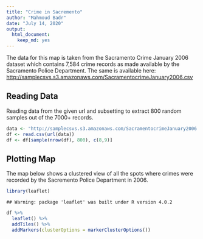 ```yaml
---
title: "Crime in Sacremento"
author: "Mahmoud Badr"
date: "July 14, 2020"
output: 
  html_document: 
    keep_md: yes
---
```


The data for this map is taken from the Sacramento Crime January 2006 dataset which contains 7,584 crime records as made available by the Sacramento Police Department. The same is available here: http://samplecsvs.s3.amazonaws.com/SacramentocrimeJanuary2006.csv 

## Reading Data

Reading data from the given url and subsetting to extract 800 random samples out of the 7000+ records.  


```r
data <- "http://samplecsvs.s3.amazonaws.com/SacramentocrimeJanuary2006.csv"
df <- read.csv(url(data))
df <- df[sample(nrow(df), 800), c(8,9)]
```
 

## Plotting Map

The map below shows a clustered view of all the spots where crimes were recorded by the Sacremento Police Department in 2006. 


```r
library(leaflet)
```

```
## Warning: package 'leaflet' was built under R version 4.0.2
```

```r
df %>%
  leaflet() %>%
  addTiles() %>%
  addMarkers(clusterOptions = markerClusterOptions())
```

<!--html_preserve--><div id="htmlwidget-4c8b434ae4e35e8b6165" style="width:672px;height:480px;" class="leaflet html-widget"></div>
<script type="application/json" data-for="htmlwidget-4c8b434ae4e35e8b6165">{"x":{"options":{"crs":{"crsClass":"L.CRS.EPSG3857","code":null,"proj4def":null,"projectedBounds":null,"options":{}}},"calls":[{"method":"addTiles","args":["//{s}.tile.openstreetmap.org/{z}/{x}/{y}.png",null,null,{"minZoom":0,"maxZoom":18,"tileSize":256,"subdomains":"abc","errorTileUrl":"","tms":false,"noWrap":false,"zoomOffset":0,"zoomReverse":false,"opacity":1,"zIndex":1,"detectRetina":false,"attribution":"&copy; <a href=\"http://openstreetmap.org\">OpenStreetMap<\/a> contributors, <a href=\"http://creativecommons.org/licenses/by-sa/2.0/\">CC-BY-SA<\/a>"}]},{"method":"addMarkers","args":[[38.62741952,38.64399332,38.50941846,38.64187217,38.61141174,38.54215599,38.50290045,38.5766684,38.58010158,38.46528532,38.45400615,38.47566977,38.48916359,38.58057479,38.58245172,38.61058078,38.53515164,38.49869042,38.56953204,38.6270814,38.45483499,38.55218963,38.59839361,38.55735796,38.52982848,38.58472227,38.48160193,38.53015137,38.51235896,38.5422061,38.58464151,38.48119903,38.53580637,38.53197902,38.56746233,38.6194402,38.48146892,38.55463655,38.51828144,38.52567,38.61302483,38.62085306,38.62404517,38.4831539,38.53881527,38.63409297,38.5576326,38.53085892,38.55269382,38.56211513,38.45899451,38.54675579,38.48682651,38.47425283,38.58370044,38.50298477,38.49035188,38.48151147,38.58052209,38.52943634,38.48401564,38.54818818,38.47425283,38.52716098,38.5740577,38.52731583,38.546706,38.62504428,38.57100991,38.53881527,38.48435676,38.54918489,38.58314743,38.59800846,38.58138778,38.48934244,38.56270817,38.60468382,38.61642852,38.52532078,38.51727419,38.64495332,38.46308183,38.57602331,38.58138835,38.62911104,38.49407763,38.5379356,38.46175837,38.59664183,38.57873639,38.53385981,38.56201402,38.57182945,38.60154457,38.61989556,38.62025306,38.62070956,38.64299789,38.60154457,38.51613758,38.6593321,38.50926564,38.56090952,38.63015644,38.48767733,38.64420903,38.54783739,38.68221226,38.4706931,38.49849968,38.55301417,38.5543985,38.54098258,38.63253662,38.49958712,38.45803743,38.55055914,38.54888073,38.53275029,38.57995276,38.63651514,38.64420903,38.53863585,38.62510114,38.57566567,38.58428687,38.61596119,38.5425445,38.57037029,38.63656065,38.56321928,38.48005429,38.50502839,38.62749128,38.47717845,38.45877009,38.63879589,38.46365037,38.57810659,38.62642786,38.5777553,38.64361887,38.57127936,38.53064464,38.60244653,38.55118337,38.52201739,38.56416411,38.57100991,38.56607629,38.51750189,38.56104193,38.52961332,38.63596222,38.65737252,38.44227407,38.51613758,38.54850275,38.52950126,38.62108959,38.54675579,38.626632,38.56595598,38.63647881,38.54031271,38.57795857,38.54220005,38.55651105,38.52394358,38.61747853,38.52615247,38.54957241,38.6237316,38.58320363,38.57966477,38.59683958,38.57661853,38.63410636,38.51896869,38.54485146,38.47390443,38.63659439,38.61632706,38.61950804,38.53880039,38.48131474,38.50921424,38.58601422,38.63207451,38.63748393,38.44809977,38.55128541,38.55490411,38.55770025,38.58052209,38.63737093,38.48927466,38.52647452,38.57724403,38.54118802,38.61812954,38.54068756,38.61000927,38.4802355,38.54865343,38.49601155,38.61319803,38.57415083,38.60666454,38.54672494,38.58089148,38.52718667,38.60108154,38.49502083,38.56725848,38.60058081,38.47857071,38.52700121,38.53338734,38.58243993,38.56931527,38.65733301,38.53569785,38.57929276,38.48782523,38.52514501,38.53218208,38.66207022,38.44734482,38.55683101,38.62011633,38.62688953,38.5457523,38.57421261,38.51382995,38.4741392,38.52904451,38.44973707,38.62232615,38.51447225,38.62612259,38.63715334,38.63020663,38.54439581,38.47895451,38.52555689,38.5126194,38.54959457,38.68221008,38.56040719,38.62428352,38.60846273,38.58086879,38.55048482,38.6161168,38.56326638,38.60960014,38.50890986,38.53499467,38.59102751,38.51290623,38.60154457,38.54681762,38.5662212,38.52160558,38.5488551,38.60986284,38.48049217,38.60888339,38.51170141,38.4620837,38.46667459,38.63667849,38.63862878,38.47185474,38.53851829,38.54468278,38.60672341,38.51053004,38.51582822,38.52073319,38.60459245,38.56791951,38.53184858,38.64205073,38.54259307,38.6191026,38.61199425,38.63908268,38.61576515,38.57504039,38.5322315,38.55265153,38.60888881,38.60910072,38.511009,38.61246333,38.60504898,38.64518402,38.52497346,38.52697863,38.51639588,38.49407763,38.5272962,38.48230213,38.64823548,38.59206781,38.65356442,38.62682816,38.60687102,38.6374478,38.45768744,38.50298477,38.53293723,38.61084673,38.53944383,38.5395277,38.57545696,38.44865752,38.63816052,38.52199137,38.51036458,38.62821864,38.56803077,38.4860965,38.56970242,38.47481934,38.4746867,38.47587955,38.60307405,38.52951178,38.50749407,38.56318807,38.53580637,38.60154457,38.59283398,38.53954773,38.51229152,38.60154457,38.66239611,38.52691284,38.61354404,38.54139021,38.47115382,38.56473346,38.59623882,38.63466859,38.60889406,38.62309594,38.56161882,38.54146972,38.47259883,38.47081133,38.57996901,38.48947366,38.55849437,38.51053389,38.59007055,38.64379236,38.57167967,38.54792791,38.64394428,38.59714644,38.47390968,38.47415053,38.5399031,38.61266409,38.44792733,38.59978862,38.48064434,38.61112661,38.47421612,38.62491505,38.65063142,38.6308718,38.6089261,38.59891162,38.46388056,38.67732505,38.52199137,38.44243723,38.54935269,38.53881527,38.52517524,38.60075643,38.63338067,38.62350787,38.63757642,38.55196871,38.46264365,38.48934244,38.56010621,38.50397344,38.51058143,38.52983357,38.63506804,38.57834239,38.65509277,38.53290497,38.4848876,38.59540732,38.47581524,38.51087148,38.57492438,38.54146972,38.61155799,38.54061027,38.48934244,38.48794356,38.63446175,38.5857779,38.54995993,38.57201606,38.50065199,38.62906044,38.56931341,38.43799945,38.54176204,38.54679037,38.62541828,38.57682697,38.48285946,38.6250908,38.64494007,38.54359005,38.50298477,38.58618556,38.51385568,38.47433721,38.46620664,38.57017351,38.56613712,38.64310734,38.47581524,38.63307512,38.47884153,38.55909654,38.59803706,38.50635324,38.65682845,38.52997919,38.5149777,38.53505117,38.52488785,38.62701937,38.60719135,38.63862878,38.62309993,38.54983126,38.56276169,38.51181048,38.51207103,38.47427504,38.48151147,38.56820709,38.54978463,38.65262086,38.52007051,38.4709823,38.49252587,38.61536788,38.47713447,38.58203886,38.44227407,38.47429277,38.57035191,38.6120344,38.628906,38.58358534,38.55614777,38.51042757,38.52545649,38.57188611,38.54146972,38.55806637,38.63273584,38.62130809,38.54031271,38.50576856,38.52212416,38.63862878,38.56812665,38.63020663,38.6715134,38.54242538,38.61200165,38.56321928,38.62234262,38.47731868,38.55973557,38.54042404,38.57905171,38.57381016,38.61564793,38.65023973,38.54031312,38.53128662,38.51557848,38.62741952,38.6348368,38.64645661,38.51434816,38.48306838,38.62002366,38.46817048,38.53881527,38.62939722,38.65023973,38.4756653,38.62863295,38.51969967,38.57221296,38.62427027,38.67520381,38.53159017,38.56803077,38.57026213,38.61328867,38.5494469,38.62034607,38.50971647,38.63486377,38.66188461,38.55486974,38.53144221,38.59390962,38.62968232,38.49372331,38.48005429,38.6364856,38.55783227,38.58395418,38.55443881,38.55863257,38.6374478,38.57091301,38.44697363,38.48362651,38.64270234,38.52875394,38.48728104,38.53522747,38.55727813,38.63095587,38.61970536,38.63410573,38.58239929,38.63523107,38.62159114,38.50773512,38.52542198,38.55981942,38.64316291,38.61655968,38.5149777,38.62354293,38.57071008,38.57905171,38.48934244,38.48346882,38.64317482,38.65357208,38.5105054,38.66050526,38.55128083,38.55982692,38.62821864,38.63862878,38.56097725,38.54218087,38.53514705,38.54041688,38.48061538,38.60973497,38.44733459,38.64404243,38.57920289,38.47581524,38.55128541,38.54218087,38.53259228,38.61266168,38.57190252,38.49407763,38.48376758,38.63862878,38.6061587,38.47384217,38.49856307,38.57209976,38.58121716,38.44254818,38.53876157,38.52512948,38.53881527,38.63208305,38.54903932,38.556361,38.54238493,38.63623413,38.53092764,38.6231314,38.48541682,38.55117621,38.56617746,38.56159185,38.6206848,38.63393529,38.53182194,38.64370841,38.61992921,38.54852526,38.64196888,38.6270814,38.65847399,38.49525938,38.53640731,38.64674718,38.62648616,38.47687825,38.52358579,38.62069319,38.57294064,38.55564283,38.51213446,38.62928795,38.53191169,38.49601155,38.53167806,38.59664183,38.56543466,38.53949609,38.57815667,38.57955265,38.55451604,38.55653827,38.52199211,38.51700756,38.5532147,38.58388345,38.53405028,38.60108154,38.48784967,38.62868558,38.52199137,38.61112822,38.62260674,38.54120974,38.48136888,38.54611863,38.55531685,38.58033768,38.60505944,38.48151147,38.47345298,38.52472122,38.67958595,38.63535473,38.54140403,38.60915546,38.50452322,38.59723293,38.50878308,38.55925109,38.56452151,38.609884,38.61619673,38.47833936,38.62514818,38.45768744,38.4842135,38.49601155,38.57621825,38.62839816,38.52659231,38.57642774,38.54102578,38.48255011,38.50366806,38.4934631,38.57578291,38.57402607,38.54469916,38.65798793,38.52475641,38.57411211,38.52145084,38.49850804,38.4748515,38.54364991,38.58026647,38.62495215,38.52199137,38.51293868,38.54783739,38.52199137,38.57464509,38.63592285,38.6374478,38.65357208,38.53954773,38.61138598,38.55477924,38.63560611,38.61449911,38.58184562,38.63922669,38.550599,38.57007662,38.54435543,38.64493057,38.54454919,38.48646868,38.46716553,38.54888945,38.54454919,38.6469111,38.58885287,38.57975261,38.65851633,38.47295223,38.57188611,38.49819435,38.46304879,38.63449242,38.55630084,38.61351653,38.49940254,38.5695415,38.55575132,38.55378987,38.49575914,38.47994748,38.57151899,38.5286285,38.53533971,38.64404243,38.60134944,38.51275848,38.55119375,38.59657483,38.53078613,38.48740985,38.57321469,38.57372161,38.63150496,38.64271559,38.61428854,38.579198,38.47392424,38.49049366,38.62419792,38.5605653,38.57894325,38.61081853,38.62377281,38.61302483,38.58245363,38.58102199,38.5057826,38.63822005,38.49002489,38.57011311,38.55719769,38.4840374,38.45768385,38.56718102,38.55199422,38.55982692,38.48466401,38.63589608,38.60969712,38.44896749,38.546706,38.57834697,38.63862878,38.51364018,38.55496978,38.61401423,38.55426406,38.57777929,38.52472204,38.55339508,38.65024515,38.47979104,38.57905171,38.62531066,38.47756849,38.4742413,38.63995013,38.54264475,38.61041617,38.52698794,38.57147205,38.56750128,38.61526655,38.54619323,38.60154457,38.58964798],[-121.4978994,-121.4522932,-121.4259126,-121.4149512,-121.4343762,-121.4439667,-121.4819248,-121.487703,-121.4960076,-121.4571242,-121.428879,-121.5027455,-121.4901998,-121.4911942,-121.4877874,-121.5002858,-121.4734331,-121.4793661,-121.4890204,-121.4984478,-121.4276816,-121.4923547,-121.496949,-121.4764341,-121.4529838,-121.4858505,-121.4654193,-121.4162304,-121.5339089,-121.4527491,-121.4868341,-121.4620303,-121.4623494,-121.4192743,-121.5005108,-121.4799334,-121.475345,-121.4697609,-121.4363269,-121.4162355,-121.4593557,-121.5163987,-121.4359282,-121.4549413,-121.479014,-121.4874303,-121.4145472,-121.4960651,-121.4274073,-121.4990409,-121.4220431,-121.4538401,-121.5001978,-121.4368769,-121.5008344,-121.5346969,-121.5502532,-121.4684313,-121.4986248,-121.422581,-121.4891116,-121.3940644,-121.4368769,-121.5155442,-121.5081215,-121.4137192,-121.440543,-121.4978986,-121.4935219,-121.479014,-121.4538072,-121.4665635,-121.4974099,-121.4237298,-121.483793,-121.4859396,-121.474863,-121.4315006,-121.4497539,-121.4830904,-121.4186774,-121.4349119,-121.4407368,-121.4682622,-121.4622017,-121.497905,-121.4673944,-121.427662,-121.4179521,-121.423349,-121.490882,-121.4689574,-121.4972545,-121.4894307,-121.42747,-121.4934617,-121.4625036,-121.4226958,-121.5194346,-121.42747,-121.4111198,-121.5231067,-121.4129728,-121.4852422,-121.4569399,-121.5168951,-121.5129034,-121.4243203,-121.4992718,-121.4271773,-121.5441011,-121.503927,-121.4790156,-121.4611916,-121.4260658,-121.476662,-121.4300376,-121.4698297,-121.4063599,-121.4737305,-121.4921151,-121.4457338,-121.5129034,-121.4667542,-121.4901693,-121.4669217,-121.4855038,-121.5154134,-121.4284607,-121.4885667,-121.5100674,-121.4984736,-121.4722254,-121.484345,-121.528707,-121.4972996,-121.4316068,-121.5062008,-121.4384971,-121.4944195,-121.4570278,-121.4838823,-121.4199227,-121.4427953,-121.4672369,-121.4271758,-121.4895749,-121.3710876,-121.5029821,-121.4935219,-121.4770347,-121.4409152,-121.4143199,-121.5155975,-121.419733,-121.4577585,-121.4127165,-121.4111198,-121.4687016,-121.4729994,-121.4234663,-121.4538401,-121.4325857,-121.4006742,-121.4297591,-121.4755662,-121.5078603,-121.4549589,-121.4460999,-121.5183764,-121.4706061,-121.3884382,-121.4427445,-121.4985029,-121.495181,-121.4984909,-121.4206076,-121.4888437,-121.4836423,-121.5205386,-121.4990502,-121.4409071,-121.4763493,-121.4372107,-121.4535138,-121.4479715,-121.5013123,-121.4808935,-121.4836896,-121.5287747,-121.4320162,-121.4272467,-121.4671318,-121.485233,-121.4774388,-121.4986248,-121.4495678,-121.4917258,-121.4807365,-121.5051437,-121.459316,-121.459947,-121.4384155,-121.4470317,-121.5128862,-121.3932422,-121.4592772,-121.4262914,-121.4347032,-121.4211472,-121.4467668,-121.451116,-121.4712477,-121.456171,-121.4840434,-121.4984557,-121.4308265,-121.4941668,-121.4781774,-121.4280236,-121.5014414,-121.405123,-121.4952127,-121.4338435,-121.4906436,-121.5181204,-121.395812,-121.4953461,-121.4477449,-121.4261773,-121.476494,-121.4893334,-121.5279374,-121.4617849,-121.4591287,-121.437393,-121.4584996,-121.4727965,-121.4180465,-121.456597,-121.4367764,-121.5047204,-121.3829415,-121.4959999,-121.3908868,-121.4341919,-121.4836969,-121.5250302,-121.3957274,-121.4981332,-121.4706693,-121.4611955,-121.422165,-121.4668268,-121.4037764,-121.4529308,-121.465437,-121.4470349,-121.4121265,-121.4101636,-121.4835098,-121.4199397,-121.42747,-121.464721,-121.4732633,-121.4321517,-121.4908853,-121.4590542,-121.4449392,-121.4367656,-121.4435468,-121.4231427,-121.4449453,-121.4158235,-121.3815598,-121.4288621,-121.4283286,-121.4591392,-121.4755923,-121.4224962,-121.3854335,-121.4109001,-121.4386646,-121.4747617,-121.473503,-121.4155099,-121.4567845,-121.5069707,-121.4244182,-121.4042501,-121.4471131,-121.5061034,-121.4143431,-121.3885434,-121.4350612,-121.4391121,-121.4794301,-121.4955828,-121.5213875,-121.4326726,-121.4425904,-121.4513383,-121.4231443,-121.4673944,-121.4652065,-121.4530858,-121.4261249,-121.4791288,-121.4661498,-121.4627865,-121.4278856,-121.3846125,-121.4176675,-121.5346969,-121.4264051,-121.4533842,-121.4639267,-121.4750336,-121.4771548,-121.430088,-121.5365208,-121.4990149,-121.5209353,-121.4472475,-121.4738655,-121.4834231,-121.49847,-121.476798,-121.4279312,-121.4410698,-121.420291,-121.449896,-121.5437781,-121.4753282,-121.4623494,-121.42747,-121.4809741,-121.4091401,-121.4366852,-121.42747,-121.4510275,-121.5113897,-121.501014,-121.4752017,-121.4198979,-121.4831336,-121.5060581,-121.4301867,-121.52827,-121.4395025,-121.487909,-121.4254625,-121.4585217,-121.4338966,-121.4784756,-121.4951552,-121.4382789,-121.4800276,-121.4856685,-121.4481351,-121.4392594,-121.4673037,-121.4477453,-121.4520581,-121.4425627,-121.4949736,-121.4754644,-121.4988152,-121.4256977,-121.5026883,-121.5069832,-121.4487064,-121.42717,-121.462962,-121.4421748,-121.530806,-121.4935886,-121.4258885,-121.4372729,-121.5168735,-121.4990149,-121.4145656,-121.4738249,-121.479014,-121.4727447,-121.4624056,-121.4755257,-121.4423556,-121.5061358,-121.4564089,-121.4588661,-121.4859396,-121.4867588,-121.4873195,-121.4328824,-121.4448282,-121.4538321,-121.4924554,-121.4477394,-121.4543656,-121.5356952,-121.4978798,-121.4196575,-121.4830552,-121.4687391,-121.4254625,-121.4464598,-121.4474575,-121.4859396,-121.5335826,-121.4452806,-121.4910941,-121.3837794,-121.4692575,-121.5097453,-121.4863638,-121.4745346,-121.4177615,-121.4688287,-121.4606267,-121.433145,-121.4795444,-121.5029365,-121.491566,-121.4282908,-121.4615285,-121.5346969,-121.4870224,-121.5292089,-121.4189709,-121.4412886,-121.4795335,-121.4680876,-121.4170313,-121.4196575,-121.4926223,-121.4570142,-121.4869479,-121.4206574,-121.5277277,-121.4449174,-121.4730308,-121.4351262,-121.4169769,-121.4717471,-121.5096149,-121.4265847,-121.3815598,-121.5132857,-121.3848854,-121.4874147,-121.409069,-121.4231478,-121.4465943,-121.4684313,-121.4679847,-121.4597019,-121.4699668,-121.5018595,-121.449973,-121.4992844,-121.4948028,-121.4885251,-121.5046032,-121.4127165,-121.4503108,-121.4710327,-121.4438767,-121.5044945,-121.4920473,-121.4267606,-121.5419071,-121.4318134,-121.4648897,-121.4254625,-121.4715924,-121.4263723,-121.4360584,-121.4755662,-121.4181141,-121.514051,-121.3815598,-121.4768448,-121.4959999,-121.5055012,-121.4757955,-121.4490916,-121.4984736,-121.4432958,-121.4270962,-121.4974104,-121.4361765,-121.4976906,-121.4736865,-121.4427075,-121.5085026,-121.4502184,-121.4364025,-121.4372604,-121.4978994,-121.4427536,-121.4168744,-121.4800628,-121.4774573,-121.4195162,-121.4191049,-121.479014,-121.4806029,-121.5085026,-121.4866458,-121.4547111,-121.4117755,-121.4954827,-121.446158,-121.514569,-121.4734384,-121.4738655,-121.4558113,-121.494681,-121.40432,-121.5049355,-121.4345667,-121.4213663,-121.4468253,-121.3858526,-121.4108607,-121.4844897,-121.446116,-121.5247086,-121.4722254,-121.4305818,-121.4100658,-121.4829418,-121.4757806,-121.3793225,-121.3846125,-121.4971183,-121.4178456,-121.4824978,-121.4562911,-121.4401734,-121.4561046,-121.4176327,-121.4614322,-121.4251438,-121.4441984,-121.455905,-121.4797242,-121.4413746,-121.4316073,-121.4762318,-121.4095681,-121.4257169,-121.4745819,-121.4461619,-121.4351262,-121.434294,-121.5035416,-121.4976906,-121.4859396,-121.4420968,-121.425595,-121.5095127,-121.435864,-121.5409492,-121.4873957,-121.4857011,-121.4472475,-121.3815598,-121.4807337,-121.4090938,-121.471825,-121.4559025,-121.458178,-121.4465194,-121.4219209,-121.4568936,-121.493943,-121.4196575,-121.4671318,-121.4090938,-121.4200034,-121.4261103,-121.4433291,-121.4673944,-121.5176621,-121.3815598,-121.4590823,-121.4399575,-121.4706699,-121.4659619,-121.4818667,-121.407243,-121.416555,-121.4487903,-121.479014,-121.5275004,-121.4890727,-121.4069516,-121.4278431,-121.418649,-121.473272,-121.4573294,-121.5355101,-121.4554708,-121.4625542,-121.4923822,-121.510985,-121.4296009,-121.4647041,-121.3652379,-121.4192999,-121.4599213,-121.4509888,-121.4984478,-121.5161468,-121.5079025,-121.4772381,-121.5324558,-121.4966948,-121.5002604,-121.4367219,-121.5013594,-121.4248243,-121.4147524,-121.4793485,-121.5064872,-121.4813961,-121.4592772,-121.4162179,-121.423349,-121.4870597,-121.4723103,-121.4876958,-121.4860731,-121.4674364,-121.4877811,-121.4309007,-121.4358127,-121.467488,-121.4745497,-121.4776224,-121.456171,-121.4986814,-121.468398,-121.4990149,-121.4642627,-121.4549497,-121.470546,-121.4966972,-121.4526562,-121.4792852,-121.4853853,-121.475608,-121.4684313,-121.4355908,-121.497206,-121.4983584,-121.4622882,-121.4662161,-121.4430593,-121.5083244,-121.5022303,-121.4754064,-121.3971144,-121.4714677,-121.46479,-121.5179002,-121.4518481,-121.4940089,-121.4176675,-121.5017288,-121.4592772,-121.4840333,-121.5377464,-121.4721784,-121.4848294,-121.4657714,-121.5187359,-121.4116315,-121.4705051,-121.4788,-121.4944065,-121.452695,-121.5006047,-121.4920604,-121.415297,-121.4409716,-121.4809433,-121.4196758,-121.4697342,-121.4979339,-121.4260323,-121.4990149,-121.423686,-121.4243203,-121.4990149,-121.4847093,-121.4598647,-121.3846125,-121.5095127,-121.4091401,-121.4472415,-121.4715398,-121.5129202,-121.4569471,-121.5011657,-121.440293,-121.5055033,-121.4886003,-121.4757183,-121.4291487,-121.4575843,-121.4758183,-121.4196649,-121.4107516,-121.4575843,-121.5090158,-121.4847746,-121.4946947,-121.4545664,-121.4281268,-121.4648897,-121.5545331,-121.4597711,-121.5028488,-121.4662305,-121.5132636,-121.4627597,-121.409084,-121.411779,-121.466571,-121.4827348,-121.4311763,-121.4862884,-121.4958991,-121.4164746,-121.4568936,-121.4671356,-121.5194794,-121.4609781,-121.4303406,-121.4306454,-121.4811463,-121.484146,-121.4826732,-121.4385612,-121.3853268,-121.4947615,-121.4847429,-121.4786384,-121.4854736,-121.4540554,-121.4887384,-121.4654979,-121.4800628,-121.4822785,-121.4593557,-121.5052755,-121.496127,-121.4359118,-121.4068481,-121.5208027,-121.4770995,-121.4594919,-121.4665679,-121.4459825,-121.4657994,-121.4960208,-121.4857011,-121.4578294,-121.5055312,-121.5218778,-121.4097842,-121.440543,-121.4750103,-121.3815598,-121.4211919,-121.4581135,-121.5300525,-121.4546045,-121.479429,-121.4134015,-121.4601921,-121.5091329,-121.4875664,-121.4976906,-121.4677651,-121.4992251,-121.4256049,-121.4514665,-121.4703011,-121.4223802,-121.4801105,-121.4880901,-121.4987233,-121.4929801,-121.4813727,-121.42747,-121.4802031],null,null,null,{"interactive":true,"draggable":false,"keyboard":true,"title":"","alt":"","zIndexOffset":0,"opacity":1,"riseOnHover":false,"riseOffset":250},null,null,{"showCoverageOnHover":true,"zoomToBoundsOnClick":true,"spiderfyOnMaxZoom":true,"removeOutsideVisibleBounds":true,"spiderLegPolylineOptions":{"weight":1.5,"color":"#222","opacity":0.5},"freezeAtZoom":false},null,null,{"interactive":false,"permanent":false,"direction":"auto","opacity":1,"offset":[0,0],"textsize":"10px","textOnly":false,"className":"","sticky":true},null]}],"limits":{"lat":[38.43799945,38.68221226],"lng":[-121.5545331,-121.3652379]}},"evals":[],"jsHooks":[]}</script><!--/html_preserve-->
